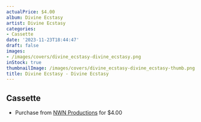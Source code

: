 ```yaml
---
actualPrice: $4.00
album: Divine Ecstasy
artist: Divine Ecstasy
categories:
- Cassette
date: '2023-11-23T18:44:47'
draft: false
images:
- /images/covers/divine_ecstasy-divine_ecstasy.png
inStock: true
thumbnailImage: /images/covers/divine_ecstasy-divine_ecstasy-thumb.png
title: Divine Ecstasy - Divine Ecstasy
---
```


## Cassette
* Purchase from [NWN Productions](http://shop.nwnprod.com/index.php?route=product/product&path=73&product_id=41527&sort=pd.name&order=ASC) for $4.00
